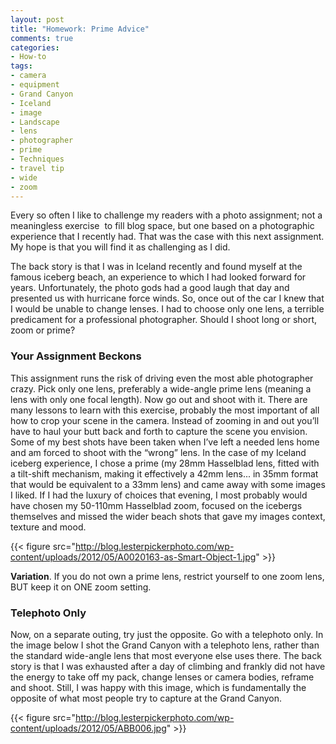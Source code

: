 ```yaml
---
layout: post
title: "Homework: Prime Advice"
comments: true
categories:
- How-to
tags:
- camera
- equipment
- Grand Canyon
- Iceland
- image
- Landscape
- lens
- photographer
- prime
- Techniques
- travel tip
- wide
- zoom
---
```

Every so often I like to challenge my readers with a photo assignment; not a meaningless exercise  to fill blog space, but one based on a photographic experience that I recently had. That was the case with this next assignment. My hope is that you will find it as challenging as I did.

The back story is that I was in Iceland recently and found myself at the famous iceberg beach, an experience to which I had looked forward for years. Unfortunately, the photo gods had a good laugh that day and presented us with hurricane force winds. So, once out of the car I knew that I would be unable to change lenses. I had to choose only one lens, a terrible predicament for a professional photographer. Should I shoot long or short, zoom or prime?

<h3>Your Assignment Beckons</h3>
This assignment runs the risk of driving even the most able photographer crazy. Pick only one lens, preferably a wide-angle prime lens (meaning a lens with only one focal length). Now go out and shoot with it. There are many lessons to learn with this exercise, probably the most important of all how to crop your scene in the camera. Instead of zooming in and out you’ll have to haul your butt back and forth to capture the scene you envision. Some of my best shots have been taken when I’ve left a needed lens home and am forced to shoot with the “wrong” lens. In the case of my Iceland iceberg experience, I chose a prime (my 28mm Hasselblad lens, fitted with a tilt-shift mechanism, making it effectively a 42mm lens... in 35mm format that would be equivalent to a 33mm lens) and came away with some images I liked. If I had the luxury of choices that evening, I most probably would have chosen my 50-110mm Hasselblad zoom, focused on the icebergs themselves and missed the wider beach shots that gave my images context, texture and mood.

{{< figure src="http://blog.lesterpickerphoto.com/wp-content/uploads/2012/05/A0020163-as-Smart-Object-1.jpg" >}}

<strong>Variation</strong>. If you do not own a prime lens, restrict yourself to one zoom lens, BUT keep it on ONE zoom setting.

<h3>Telephoto Only</h3>
Now, on a separate outing, try just the opposite. Go with a telephoto only. In the image below I shot the Grand Canyon with a telephoto lens, rather than the standard wide-angle lens that most everyone else uses there. The back story is that I was exhausted after a day of climbing and frankly did not have the energy to take off my pack, change lenses or camera bodies, reframe and shoot. Still, I was happy with this image, which is fundamentally the opposite of what most people try to capture at the Grand Canyon.

{{< figure src="http://blog.lesterpickerphoto.com/wp-content/uploads/2012/05/ABB006.jpg" >}}
